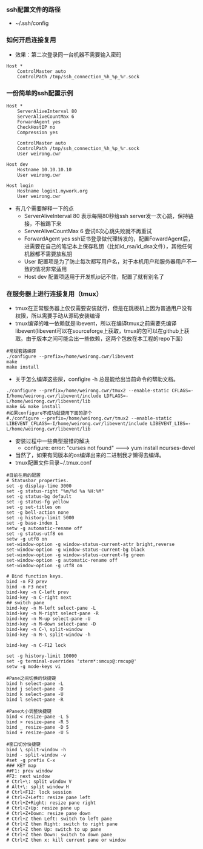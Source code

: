 ### ssh配置文件的路径
* ~/.ssh/config

### 如何开启连接复用
* 效果：第二次登录同一台机器不需要输入密码
```shell
Host *
    ControlMaster auto
    ControlPath /tmp/ssh_connection_%h_%p_%r.sock
```

### 一份简单的ssh配置示例
```shell
Host *
    ServerAliveInterval 80
    ServerAliveCountMax 6
    ForwardAgent yes
    CheckHostIP no
    Compression yes

    ControlMaster auto
    ControlPath /tmp/ssh_connection_%h_%p_%r.sock
    User weirong.cwr

Host dev
    Hostname 10.10.10.10
    User weirong.cwr

Host login
    Hostname login1.mywork.org
    User weirong.cwr
```
* 有几个需要解释一下的点
    * ServerAliveInterval 80 表示每隔80秒给ssh server发一次心跳，保持链接，不被踢下来
    * ServerAliveCountMax 6 尝试6次心跳失败就不再重试
    * ForwardAgent yes ssh证书登录做代理转发的，配置FowardAgent后，进需要在自己的笔记本上保存私钥（比如id_rsa/id_dsa文件），其他任何机器都不需要放私钥
    * User 配置项是为了防止每次都写用户名，对于本机用户和服务器用户不一致的情况非常适用
    * Host dev 配置项适用于开发机ip记不住，配置了就有别名了

### 在服务器上进行连接复用（tmux）
* tmux在正常服务器上仅仅需要安装就行，但是在跳板机上因为普通用户没有权限，所以需要手动从源码安装编译
* tmux编译的唯一依赖就是libevent，所以在编译tmux之前需要先编译libevent(libevent可以在sourceforge上获取，tmux的包可以在github上获取。由于版本之间可能会出一些依赖，这两个包放在本工程的repo下面）
```shell
#常规套路编译
./configure --prefix=/home/weirong.cwr/libevent
make
make install
```
* 关于怎么编译这些屎，configire -h 总是能给出当前命令的帮助文档。
```shell
./configure --prefix=/home/weirong.cwr/tmux2 --enable-static CFLAGS=-I/home/weirong.cwr/libevent/include LDFLAGS=-L/home/weirong.cwr/libevent/lib
make && make install
#如果configure不成功就使用下面的那个
#./configure --prefix=/home/weirong.cwr/tmux2 --enable-static LIBEVENT_CFLAGS=-I/home/weirong.cwr/libevent/include LIBEVENT_LIBS=-L/home/weirong.cwr/libevent/lib
```
* 安装过程中一些典型报错的解决
    * configure: error: "curses not found" ---> yum install ncurses-devel
* 当然了，如果有同版本的os编译出来的二进制我才懒得去编译。
* tmux配置文件目录~/.tmux.conf
```shell
#目前在用的配置
# Statusbar properties.
set -g display-time 3000
set -g status-right "%m/%d %a %H:%M"
set -g status-bg default
set -g status-fg yellow
set -g set-titles on
set -g bell-action none
set -g history-limit 5000
set -g base-index 1
setw -g automatic-rename off
set -g status-utf8 on
setw -g utf8 on
set-window-option -g window-status-current-attr bright,reverse
set-window-option -g window-status-current-bg black
set-window-option -g window-status-current-fg green
set-window-option -g automatic-rename off
set-window-option -g utf8 on

# Bind function keys.
bind -n F2 prev
bind -n F3 next
bind-key -n C-left prev
bind-key -n C-right next
## switch pane
bind-key -n M-left select-pane -L
bind-key -n M-right select-pane -R
bind-key -n M-up select-pane -U
bind-key -n M-down select-pane -D
bind-key -n C-\ split-window
bind-key -n M-\ split-window -h

bind-key -n C-F12 lock

set -g history-limit 10000
set -g terminal-overrides 'xterm*:smcup@:rmcup@'
setw -g mode-keys vi

#Pane之间切换的快捷键
bind h select-pane -L
bind j select-pane -D
bind k select-pane -U
bind l select-pane -R

#Pane大小调整快捷键
bind < resize-pane -L 5
bind > resize-pane -R 5
bind _ resize-pane -D 5
bind + resize-pane -U 5

#窗口切分快捷键
bind \ split-window -h
bind - split-window -v
#set -g prefix C-x
### KEY map
##F1: prev window
#F2: next window
# Ctrl+\: split window V
# Alt+\: split window H
# Ctrl+F12: lock session
# Ctrl+Z+Left: resize pane left
# Ctrl+Z+Right: resize pane right
# Ctrl+Z+Up: resize pane up
# Ctrl+Z+Down: resize pane down
# Ctrl+Z then Left: switch to left pane
# Ctrl+Z then Right: switch to right pane
# Ctrl+Z then Up: switch to up pane
# Ctrl+Z then Down: switch to down pane
# Ctrl+Z then x: kill current pane or window
```

